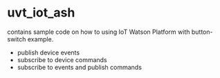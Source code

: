 # uvt_iot_ash
contains sample code on how to using IoT Watson Platform with button-switch example.
- publish device events 
- subscribe to device commands
- subscribe to events and publish commands
